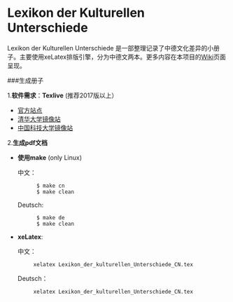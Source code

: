 # Lexikon der Kulturellen Unterschiede
Lexikon der  Kulturellen Unterschiede 是一部整理记录了中德文化差异的小册子。主要使用xeLatex排版引擎，分为中德文两本。更多内容在本项目的[Wiki](http://118.25.137.24:8080)页面呈现。

###生成册子

1.**软件需求**：**Texlive** (推荐2017版以上）

-  [官方站点](http://mirror.ctan.org/systems/texlive/Images/texlive2018.iso) 
- [清华大学镜像站](https://mirrors.tuna.tsinghua.edu.cn/CTAN/systems/texlive/Images/texlive2018.iso) 
- [中国科技大学镜像站](https://mirrors.ustc.edu.cn/CTAN/systems/texlive/Images/texlive2018.iso)

2.**生成pdf文档**

- **使用make**  (only Linux)

	中文：
	
			$ make cn
			$ make clean
			
	Deutsch:
	
			$ make de
			$ make clean
			
-  **xeLatex**:

	中文：		
	
			xelatex Lexikon_der_kulturellen_Unterschiede_CN.tex
	
	Deutsch：
	
			xelatex Lexikon_der_kulturellen_Unterschiede_CN.tex